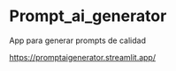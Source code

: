 # Prompt_ai_generator
App para generar prompts de calidad

https://promptaigenerator.streamlit.app/
